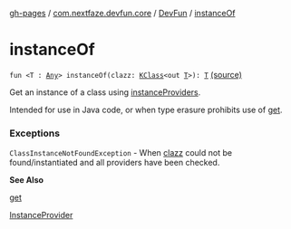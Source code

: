 [gh-pages](../../index.md) / [com.nextfaze.devfun.core](../index.md) / [DevFun](index.md) / [instanceOf](./instance-of.md)

# instanceOf

`fun <T : `[`Any`](https://kotlinlang.org/api/latest/jvm/stdlib/kotlin/-any/index.html)`> instanceOf(clazz: `[`KClass`](https://kotlinlang.org/api/latest/jvm/stdlib/kotlin.reflect/-k-class/index.html)`<out `[`T`](instance-of.md#T)`>): `[`T`](instance-of.md#T) [(source)](https://github.com/NextFaze/dev-fun/tree/master/devfun/src/main/java/com/nextfaze/devfun/core/DevFun.kt#L398)

Get an instance of a class using [instanceProviders](instance-providers.md).

Intended for use in Java code, or when type erasure prohibits use of [get](get.md).

### Exceptions

`ClassInstanceNotFoundException` - When [clazz](instance-of.md#com.nextfaze.devfun.core.DevFun$instanceOf(kotlin.reflect.KClass((com.nextfaze.devfun.core.DevFun.instanceOf.T)))/clazz) could not be found/instantiated and all providers have been checked.

**See Also**

[get](get.md)

[InstanceProvider](../../com.nextfaze.devfun.inject/-instance-provider/index.md)

